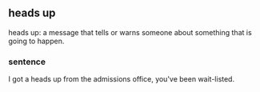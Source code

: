 ## heads up

heads up: a message that tells or warns someone about something that is going to happen.

### sentence
I got a heads up from the admissions office, you've been wait-listed.
